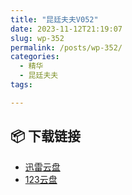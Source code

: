 ```yaml
---
title: "昆廷夫夫V052"
date: 2023-11-12T21:19:07
slug: wp-352
permalink: /posts/wp-352/
categories:
  - 精华
  - 昆廷夫夫
tags:

---
```




## 📦 下载链接
- [迅雷云盘](https://blziyuan21.com/pay-download/352?key=4782b5ac67&down_id=0)
- [123云盘](https://blziyuan21.com/pay-download/352?key=4782b5ac67&down_id=1)

